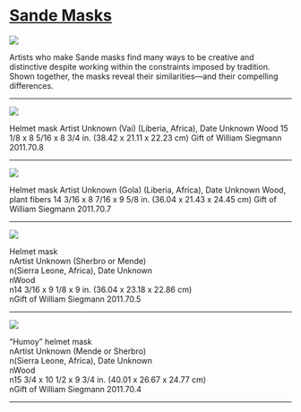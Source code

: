 # [Sande Masks](http://artsmia.github.io/griot/#/stories/283)

![](http://cdn.dx.artsmia.org/thumbs/tn_mia_2009434.jpg)

Artists who make Sande masks find many ways to be creative and distinctive despite working within the constraints imposed by tradition. Shown together, the masks reveal their similarities—and their compelling differences.

---

![](http://cdn.dx.artsmia.org/thumbs/tn_mia_5030859.jpg)

Helmet mask Artist Unknown (Vai) (Liberia, Africa), Date Unknown Wood 15 1/8 x 8 5/16 x 8 3/4 in. (38.42 x 21.11 x 22.23 cm) Gift of William Siegmann 2011.70.8

---

![](http://cdn.dx.artsmia.org/thumbs/tn_mia_5030896.jpg)

Helmet mask Artist Unknown (Gola) (Liberia, Africa), Date Unknown Wood, plant fibers 14 3/16 x 8 7/16 x 9 5/8 in. (36.04 x 21.43 x 24.45 cm) Gift of William Siegmann 2011.70.7

---

![](http://cdn.dx.artsmia.org/thumbs/tn_mia_5030832.jpg)

Helmet mask\
nArtist Unknown (Sherbro or Mende)\
n(Sierra Leone, Africa), Date Unknown\
nWood\
n14 3/16 x 9 1/8 x 9 in. (36.04 x 23.18 x 22.86 cm)\
nGift of William Siegmann 2011.70.5

---

![](http://cdn.dx.artsmia.org/thumbs/tn_mia_5030932.jpg)

“Humoy” helmet mask\
nArtist Unknown (Mende or Sherbro)\
n(Sierra Leone, Africa), Date Unknown\
nWood\
n15 3/4 x 10 1/2 x 9 3/4 in. (40.01 x 26.67 x 24.77 cm)\
nGift of William Siegmann 2011.70.4

---
